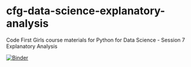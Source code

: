 # cfg-data-science-explanatory-analysis
Code First Girls course materials for Python for Data Science - Session 7 Explanatory Analysis 

[![Binder](https://mybinder.org/badge_logo.svg)](https://mybinder.org/v2/gh/yusrbi/cfg-data-science-explanatory-analysis/master)
